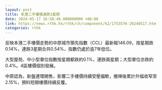 ```yaml
---
layout: post
title: 本港二手樓價連跌3星期
date: 2024-05-17 16:58:48.000000000 +08:00
link: https://news.rthk.hk/rthk/ch/component/k2/1753576-20240517.htm
categories: rthk
---
```


反映本港二手樓價走勢的中原城市領先指數（CCL）最新報146.09，按星期跌0.14%，連跌3星期合共0.54%，指數仍處於逾7年低位。

大型屋苑、中小型單位指數按星期都跌約0.1%，連跌兩星期；大型單位亦跌約0.4%。4區樓價個別發展。

中原認為，新盤連環開售，影響二手樓價持續受壓偏軟，撤辣後累計升幅收窄至2.15%，預料短期樓價持續反覆。
